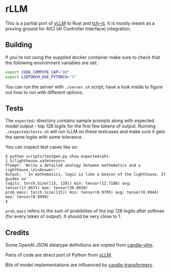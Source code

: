 # rLLM

This is a partial port of [vLLM](https://github.com/vllm-project/vllm)
to Rust and [tch-rs](https://github.com/LaurentMazare/tch-rs).
It is mostly meant as a proving ground for AICI (AI Controller Interface) integration.


## Building

If you're not using the supplied docker container make sure to check
that the following environment variables are set:

```bash
export CUDA_COMPUTE_CAP="80"
export LIBTORCH_USE_PYTORCH="1"
```

You can run the server with `./server.sh` script; have a look inside to figure out
how to run with different options.

## Tests

The `expected/` directory contains sample prompts along with expected model output -
top 128 logits for the first few tokens of output.
Running `./expected/tests.sh` will run rLLM on these testcases and make sure it gets the
same logits with some tolerance.

You can inspect test cases like so:

```
$ python scripts/testgen.py show expected/phi-1_5/lighthouse.safetensors 
Prompt: 'Write a detailed analogy between mathematics and a lighthouse.\n\nAnswer:'
Output: ' In mathematics, logic is like a beacon of the lighthouse. It guides us'
logits: torch.Size([15, 128]) min: tensor(12.7188) avg: tensor(17.6671) max: tensor(36.0938)
prob_mass: torch.Size([15]) min: tensor(0.9795) avg: tensor(0.9944) max: tensor(0.9999)
$ 
```

`prob_mass` refers to the sum of probiblites of the top 128 logits after softmax
(for every token of output). It should be very close to 1.

## Credits

Some OpenAI JSON datatype definitions are copied from
[candle-vllm](https://github.com/EricLBuehler/candle-vllm/tree/master/src/openai).

Parts of code are direct port of Python from [vLLM](https://github.com/vllm-project/vllm).

Bits of model implementations are influenced by
[candle-transformers](https://github.com/huggingface/candle/blob/main/candle-transformers/src/models).

